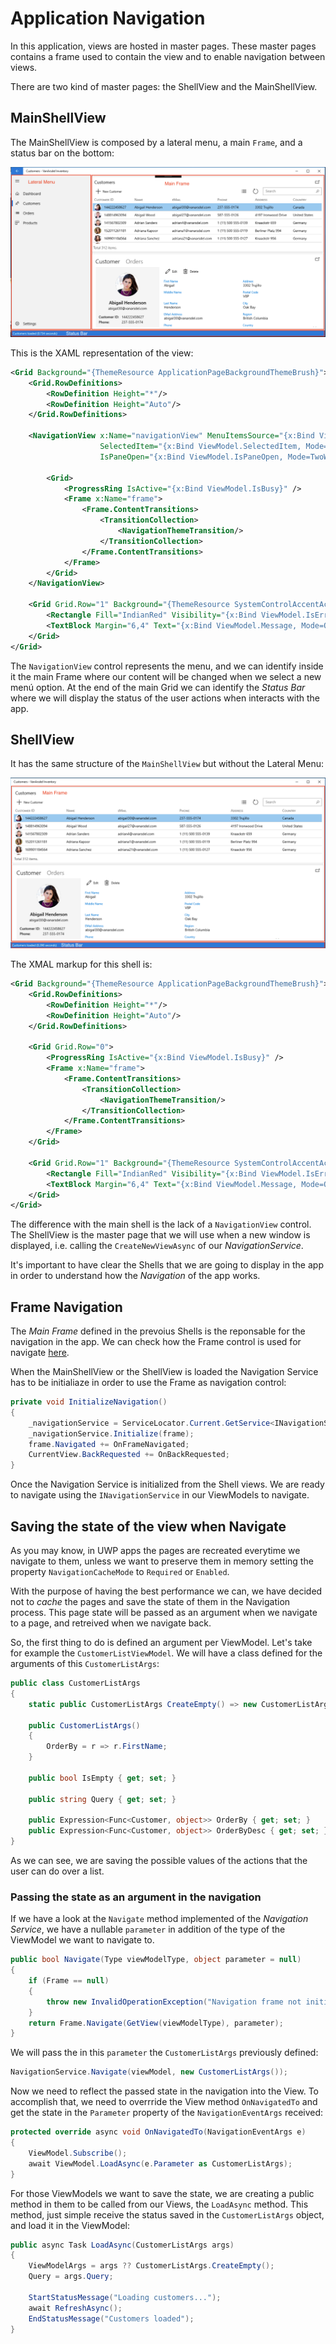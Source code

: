 # Application Navigation

In this application, views are hosted in master pages. These master pages contains a frame used to contain the view and to enable navigation between views.

There are two kind of master pages: the ShellView and the MainShellView.

## MainShellView 
The MainShellView is composed by a lateral menu, a main `Frame`, and a status bar on the bottom:

![main shell view](img/mainshellview.png)

This is the XAML representation of the view:

```xml
<Grid Background="{ThemeResource ApplicationPageBackgroundThemeBrush}">
    <Grid.RowDefinitions>
        <RowDefinition Height="*"/>
        <RowDefinition Height="Auto"/>
    </Grid.RowDefinitions>

    <NavigationView x:Name="navigationView" MenuItemsSource="{x:Bind ViewModel.Items}" MenuItemTemplate="{StaticResource NavigationViewItem}"
                    SelectedItem="{x:Bind ViewModel.SelectedItem, Mode=TwoWay}" SelectionChanged="OnSelectionChanged"
                    IsPaneOpen="{x:Bind ViewModel.IsPaneOpen, Mode=TwoWay}" AlwaysShowHeader="False">

        <Grid>
            <ProgressRing IsActive="{x:Bind ViewModel.IsBusy}" />
            <Frame x:Name="frame">
                <Frame.ContentTransitions>
                    <TransitionCollection>
                        <NavigationThemeTransition/>
                    </TransitionCollection>
                </Frame.ContentTransitions>
            </Frame>
        </Grid>
    </NavigationView>

    <Grid Grid.Row="1" Background="{ThemeResource SystemControlAccentAcrylicElementAccentMediumHighBrush}">
        <Rectangle Fill="IndianRed" Visibility="{x:Bind ViewModel.IsError, Mode=OneWay}" />
        <TextBlock Margin="6,4" Text="{x:Bind ViewModel.Message, Mode=OneWay}" Foreground="White" FontSize="12" />
    </Grid>
</Grid>
```

The `NavigationView` control represents the menu, and we can identify inside it the main Frame where our content will be changed when we select a new menú option. At the end of the main Grid we can identify the *Status Bar* where we will display the status of the user actions when interacts with the app.

## ShellView

It has the same structure of the `MainShellView` but without the Lateral Menu:

![shell view](img/shellview.png)

The XMAL markup for this shell is:

```xml
<Grid Background="{ThemeResource ApplicationPageBackgroundThemeBrush}">
    <Grid.RowDefinitions>
        <RowDefinition Height="*"/>
        <RowDefinition Height="Auto"/>
    </Grid.RowDefinitions>

    <Grid Grid.Row="0">
        <ProgressRing IsActive="{x:Bind ViewModel.IsBusy}" />
        <Frame x:Name="frame">
            <Frame.ContentTransitions>
                <TransitionCollection>
                    <NavigationThemeTransition/>
                </TransitionCollection>
            </Frame.ContentTransitions>
        </Frame>
    </Grid>

    <Grid Grid.Row="1" Background="{ThemeResource SystemControlAccentAcrylicElementAccentMediumHighBrush}">
        <Rectangle Fill="IndianRed" Visibility="{x:Bind ViewModel.IsError, Mode=OneWay}" />
        <TextBlock Margin="6,4" Text="{x:Bind ViewModel.Message, Mode=OneWay}" Foreground="White" FontSize="12" />
    </Grid>
</Grid>
```
The difference with the main shell is the lack of a `NavigationView` control. The ShellView is the master page that we will use when a new window is displayed, i.e. calling the `CreateNewViewAsync` of our *NavigationService*.

It's important to have clear the Shells that we are going to display in the app in order to understand how the *Navigation* of the app works.

## Frame Navigation

The *Main Frame* defined in the prevoius Shells is the reponsable for the navigation in the app. We can check how the Frame control is used for navigate [here](navigation-service.md#INavigationService-implementation).

When the MainShellView or the ShellView is loaded the Navigation Service has to be initialiaze in order to use the Frame as navigation control:

```csharp
private void InitializeNavigation()
{
    _navigationService = ServiceLocator.Current.GetService<INavigationService>();
    _navigationService.Initialize(frame);
    frame.Navigated += OnFrameNavigated;
    CurrentView.BackRequested += OnBackRequested;
}
```

Once the Navigation Service is initialized from the Shell views. We are ready to navigate using the `INavigationService` in our ViewModels to navigate.

## Saving the state of the view when Navigate

As you may know, in UWP apps the pages are recreated everytime we navigate to them, unless we want to preserve them in memory setting the property `NavigationCacheMode` to `Required` or `Enabled`.

With the purpose of having the best performance we can, we have decided not to *cache* the pages and save the state of them in the Navigation process. This page state will be passed as an argument when we navigate to a page, and retreived when we navigate back.

So, the first thing to do is defined an argument per ViewModel. Let's take for example the `CustomerListViewModel`. We will have a class defined for the arguments of this `CustomerListArgs`:

```csharp
public class CustomerListArgs
{
    static public CustomerListArgs CreateEmpty() => new CustomerListArgs { IsEmpty = true };

    public CustomerListArgs()
    {
        OrderBy = r => r.FirstName;
    }

    public bool IsEmpty { get; set; }

    public string Query { get; set; }

    public Expression<Func<Customer, object>> OrderBy { get; set; }
    public Expression<Func<Customer, object>> OrderByDesc { get; set; }
}
```

As we can see, we are saving the possible values of the actions that the user can do over a list.

### Passing the state as an argument in the navigation

If we have a look at the `Navigate` method implemented of the *Navigation Service*, we have a nullable `parameter` in addition of the type of the ViewModel we want to navigate to. 
```csharp
public bool Navigate(Type viewModelType, object parameter = null)
{
    if (Frame == null)
    {
        throw new InvalidOperationException("Navigation frame not initialized.");
    }
    return Frame.Navigate(GetView(viewModelType), parameter);
}
```

We will pass the in this `parameter` the `CustomerListArgs` previously defined: 
```csharp
NavigationService.Navigate(viewModel, new CustomerListArgs());
```

Now we need to reflect the passed state in the navigation into the View. To accomplish that, we need to overrride the View method `OnNavigatedTo` and get the state in the `Parameter` property of the `NavigationEventArgs` received:
```csharp
protected override async void OnNavigatedTo(NavigationEventArgs e)
{
    ViewModel.Subscribe();
    await ViewModel.LoadAsync(e.Parameter as CustomerListArgs);
}
```

For those ViewModels we want to save the state, we are creating a public method in them to be called from our Views, the `LoadAsync` method. This method, just simple receive the status saved in the `CustomerListArgs` object, and load it in the ViewModel:
```csharp
public async Task LoadAsync(CustomerListArgs args)
{
    ViewModelArgs = args ?? CustomerListArgs.CreateEmpty();
    Query = args.Query;

    StartStatusMessage("Loading customers...");
    await RefreshAsync();
    EndStatusMessage("Customers loaded");
}
```

